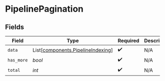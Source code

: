 # PipelinePagination


## Fields

| Field                                                                            | Type                                                                             | Required                                                                         | Description                                                                      |
| -------------------------------------------------------------------------------- | -------------------------------------------------------------------------------- | -------------------------------------------------------------------------------- | -------------------------------------------------------------------------------- |
| `data`                                                                           | List[[components.PipelineIndexing](../../models/components/pipelineindexing.md)] | :heavy_check_mark:                                                               | N/A                                                                              |
| `has_more`                                                                       | *bool*                                                                           | :heavy_check_mark:                                                               | N/A                                                                              |
| `total`                                                                          | *int*                                                                            | :heavy_check_mark:                                                               | N/A                                                                              |